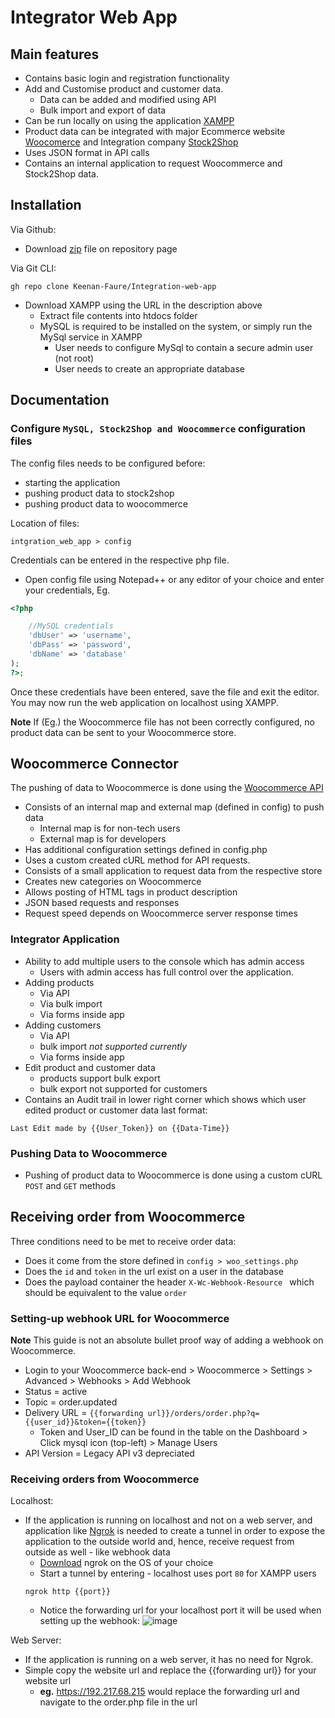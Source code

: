 # Integrator Web App

## Main features

* Contains basic login and registration functionality
* Add and Customise product and customer data.
    * Data can be added and modified using API
    * Bulk import and export of data
* Can be run locally on using the application [XAMPP](https://www.apachefriends.org/)
* Product data can be integrated with major Ecommerce website [Woocomerce](https://woocommerce.com/blackcyber/) and Integration company [Stock2Shop](https.stock2shop.com/)
* Uses JSON format in API calls
* Contains an internal application to request Woocommerce and Stock2Shop data.

## Installation

Via Github:
* Download [zip](https://github.com/Keenan-Faure/Integration-web-app/archive/refs/heads/main.zip) file on repository page

Via Git CLI:

```
gh repo clone Keenan-Faure/Integration-web-app
```

* Download XAMPP using the URL in the description above
    * Extract file contents into htdocs folder
    * MySQL is required to be installed on the system, or simply run the MySql service in XAMPP
        * User needs to configure MySql to contain a secure admin user (not root)
        * User needs to create an appropriate database

## Documentation

### Configure ```MySQL, Stock2Shop and Woocommerce``` configuration files

The config files needs to be configured before:
- starting the application
- pushing product data to stock2shop
- pushing product data to woocommerce

Location of files:
```
intgration_web_app > config
```

Credentials can be entered in the respective php file.
* Open config file using Notepad++ or any editor of your choice and enter your credentials, Eg.

```php
<?php

    //MySQL credentials
    'dbUser' => 'username',
    'dbPass' => 'password',
    'dbName' => 'database'
);
?>;
```

Once these credentials have been entered, save the file and exit the editor.
You may now run the web application on localhost using XAMPP.

__Note__ If (Eg.) the Woocommerce file has not been correctly configured, no product data can be sent to your Woocommerce store.

## Woocommerce Connector

The pushing of data to Woocommerce is done using the [Woocommerce API](https://woocommerce.github.io/woocommerce-rest-api-docs/)

* Consists of an internal map and external map (defined in config) to push data
    * Internal map is for non-tech users
    * External map is for developers
* Has additional configuration settings defined in config.php
* Uses a custom created cURL method for API requests.
* Consists of a small application to request data from the respective store
* Creates new categories on Woocommerce
* Allows posting of HTML tags in product description
* JSON based requests and responses
* Request speed depends on Woocommerce server response times

### Integrator Application

* Ability to add multiple users to the console which has admin access
    * Users with admin access has full control over the application.
* Adding products
    * Via API
    * Via bulk import
    * Via forms inside app
* Adding customers
    * Via API
    * bulk import _not supported currently_
    * Via forms inside app
* Edit product and customer data
    * products support bulk export
    * bulk export not supported for customers
* Contains an Audit trail in lower right corner which shows which user edited product or customer data last format:
```
Last Edit made by {{User_Token}} on {{Data-Time}}
```

### Pushing Data to Woocommerce

* Pushing of product data to Woocommerce is done using a custom cURL `POST` and `GET` methods

## Receiving order from Woocommerce

Three conditions need to be met to receive order data:

* Does it come from the store defined in ```config > woo_settings.php```
* Does the ```id``` and ```token``` in the url exist on a user in the database
* Does the payload container the header ```X-Wc-Webhook-Resource ``` which should be equivalent to the value ```order```

### Setting-up webhook URL for Woocommerce 

__Note__ This guide is not an absolute bullet proof way of adding a webhook on Woocommerce.

* Login to your Woocommerce back-end > Woocommerce > Settings > Advanced > Webhooks > Add Webhook
* Status = active
* Topic = order.updated
* Delivery URL = ```{{forwarding url}}/orders/order.php?q={{user_id}}&token={{token}}```
   * Token and User_ID can be found in the table on the Dashboard > Click mysql icon (top-left) > Manage Users
* API Version = Legacy API v3 depreciated

### Receiving orders from Woocommerce

Localhost:

* If the application is running on localhost and not on a web server, and application like [Ngrok](https://ngrok.com/download) is needed to create a tunnel in order to expose the application to the outside world and, hence, receive request from outside as well - like webhook data
   * [Download](https://ngrok.com/download) ngrok on the OS of your choice
   * Start a tunnel by entering - localhost uses port ```80``` for XAMPP users
   ```
   ngrok http {{port}}
   ```
   * Notice the forwarding url for your localhost port it will be used when setting up the webhook:
   ![image](https://user-images.githubusercontent.com/97687673/207537012-70e7bb30-af57-4261-96ae-2dd6cee9876b.png)

Web Server:

* If the application is running on a web server, it has no need for Ngrok.
* Simple copy the website url and replace the {{forwarding url}} for your website url 
   * __eg.__ https://192.217.68.215 would replace the forwarding url and navigate to the order.php file in the url
   
   




